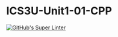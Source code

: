 # ICS3U-Unit1-01-CPP

[![GitHub's Super Linter](https://github.com/Ethan-Prieur1/ICS3U-Unit1-01-CPP/workflows/GitHub's%20Super%20Linter/badge.svg)](https://github.com/Ethan-Prieur1/ICS3U-Unit1-01-CPP/actions)
